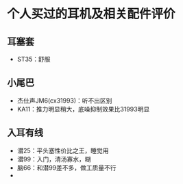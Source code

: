 # 个人买过的耳机及相关配件评价

## 耳塞套

- ST35：舒服

## 小尾巴

- 杰仕声JM6(cx31993)：听不出区别
- KA11：推力明显稍大，底噪抑制效果比31993明显

## 入耳有线

- 潜25：平头塞性价比之王，睡觉用
- 潜99：入门，清汤寡水，糊
- 脑66：和潜99差不多，做工质量不行
- 

